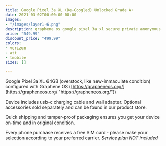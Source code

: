 ```yaml
---
title: Google Pixel 3a XL (De-Googled) Unlocked Grade A+
date: 2021-03-02T00:00:00-08:00
images:
- "/images/layer1-6.png"
description: graphene os google pixel 3a xl secure private anonymous
price: "549.99"
discount_price: "499.99"
colors:
- verizon
- att
- tmobile
sizes: []

---
```

Google Pixel 3a XL 64GB (overstock, like new-immaculate condition) configured with Graphene OS ([https://grapheneos.org/](https://grapheneos.org/ "https://grapheneos.org/"))

Device includes usb-c charging cable and wall adapter. Optional accessories sold separately and can be found in our product store.

Quick shipping and tamper-proof packaging ensures you get your device on-time and in original condition.

Every phone purchase receives a free SIM card - please make your selection according to your preferred carrier. _Service plan NOT included_